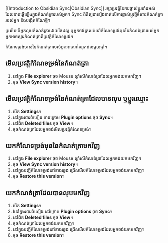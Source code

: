 [[Introduction to Obsidian Sync|Obsidian Sync]] រក្សាប្រវត្តិនៃការផ្លាស់ប្តូរទាំងអស់ដែលបានធ្វើឡើងក្នុងកំណត់ត្រារបស់អ្នក។  Sync ពិនិត្យជាទៀងទាត់លើការផ្លាស់ប្តូរថ្មីចំពោះកំណត់ត្រារបស់អ្នក និងបង្កើតកំណែថ្មី។

ប្រសិនបើអ្នកលុបកំណត់ត្រាដោយចៃដន្យ ឬអ្នកចង់ត្រលប់ទៅកំណែទម្រង់មុននៃកំណត់ត្រារបស់អ្នក អ្នកអាចស្ដារកំណត់ត្រាពីប្រវត្តិកំណែទម្រង់។

កំណែទម្រង់ចាស់នៃកំណត់ត្រារបស់អ្នកអាចនៅរហូតដល់មួយឆ្នាំ។

## មើលប្រវត្តិកំណែទម្រង់នៃកំណត់ត្រា

1. នៅក្នុង **File explorer**​​ ចុច​ Mouse ស្តាំលើកំណត់ត្រាដែលអ្នកចង់យកមកវិញ។
2. ចុច **View Sync version history**។

## មើលប្រវត្តិកំណែទម្រង់នៃកំណត់ត្រាដែលបានលុប ឬប្តូរឈ្មោះ

1. បើក **Settings**។
2. នៅក្នុងរបារចំហៀង ខាងក្រោម **Plugin options** ចុច **Sync**។
3. នៅជិត **Deleted files** ចុច **View**។
4. ចុចកំណត់ត្រាដែលអ្នកចង់មើលប្រវត្តិកំណែទម្រង់។

## យកកំណែទម្រង់មុននៃកំណត់ត្រាមកវិញ

1. នៅក្នុង **File explorer** ចុច​ Mouse ស្តាំលើកំណត់ត្រាដែលអ្នកចង់យកមកវិញ។
2. ចុច **View Sync version history**។
3. នៅក្នុងបញ្ជីកំណែទម្រង់នៅខាងឆ្វេង ជ្រើសរើសកំណែទម្រង់ដែលអ្នកចង់យកមកវិញ។
4. ចុច **Restore this version**។

## យកកំណត់ត្រាដែលបានលុបមកវិញ

1. បើក **Settings**។
2. Iនៅក្នុងរបារចំហៀង នៅក្រោម **Plugin options** ចុច **Sync**។
3. នៅជិត **Deleted files** ចុច **View**។
4. ចុចកំណត់ត្រាដែលអ្នកចង់យកមកវិញ។
5. នៅក្នុងបញ្ជីកំណែទម្រង់នៅខាងឆ្វេង ជ្រើសរើសកំណែទម្រង់ដែលអ្នកចង់យកមកវិញ។
6. ចុច **Restore this version**។
